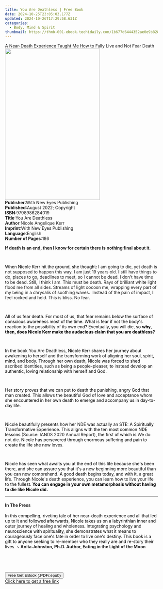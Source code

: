 ```yaml
---
title: You Are Deathless | Free Book
date: 2024-10-25T23:05:03.177Z
updated: 2024-10-26T17:29:58.631Z
categories:
  - Body, Mind & Spirit
thumbnail: https://thmb-001-ebook.techidaily.com/1b677d6444352ae0e9b82882b6256ced7ad6dcacb15f6f572483b1e4be80b643.jpg
---
```

<main id="book-container">
  <div class="flex flex-col">
    <div class="book-brief flex-1 py-6 px-4 sm:p-6 md:py-10 md:px-8">
      <!-- brief-->
      <div class="book-brief-main">
        A Near-Death Experience Taught Me How to Fully Live and Not Fear Death
      </div>
    </div>
    <div
      class="book-meta-info flex-1 grid gap-4 col-start-1 col-end-3 row-start-1 sm:mb-6 sm:grid-cols-4 lg:gap-6 lg:col-start-2 lg:row-end-6 lg:row-span-6 lg:mb-0"
    >
      <div
        class="book-meta-info-left place-content-center mt-4 p-4 text-sm leading-6 col-start-2 col-span-2 dark:text-slate-400"
      >
        <img
          class="w-full h-500 object-cover rounded-lg sm:h-255 sm:col-span-2 lg:col-span-full"
          src="https://img-001-ebook.techidaily.com/0957e77d03fd55b210f666de66234a71358774cfa25d25074ad5e6511559c192.jpg"
          alt=""
          width="312"
          height="500"
        />
      </div>
      <div
        class="book-meta-info-right mt-2 col-start-1 row-start-2 col-span-3 self-center"
      >
        <!-- meta data  -->
        <div class="flex flex-col px-4 md:px-8">
          <div class="flex-1">
            <strong>Publisher</strong>:<span class="px-2"
              >With New Eyes Publishing</span
            >
          </div>
          <div class="flex-1">
            <strong>Published</strong>:<span class="px-2"
              >August 2022; Copyright</span
            >
          </div>
          <div class="flex-1">
            <strong>ISBN</strong>:<span class="px-2">9798986284019</span>
          </div>
          <div class="flex-1">
            <strong>Title</strong>:<span class="px-2">You Are Deathless</span>
          </div>
          <div class="flex-1">
            <strong>Author</strong>:<span class="px-2"
              >Nicole Angelique Kerr</span
            >
          </div>
          <div class="flex-1">
            <strong>Imprint</strong>:<span class="px-2"
              >With New Eyes Publishing</span
            >
          </div>
          <div class="flex-1">
            <strong>Language</strong>:<span class="px-2">English</span>
          </div>
          <div class="flex-1">
            <strong>Number of Pages</strong>:<span class="px-2">186</span>
          </div>
        </div>
      </div>
    </div>
    <div class="book-description flex-1 py-6 px-4 sm:p-6 md:py-10 md:px-8">
      <div class="book-description-main">
        <div accordion-content="" id="description">
          <p class="ql-align-justify">
            <strong
              style="background-color: rgba(0, 0, 0, 0); color: rgb(34, 34, 34)"
              >If death is an end, then I know for certain there is nothing
              final about it.</strong
            >
          </p>
          <p><br /></p>
          <p class="ql-align-justify">
            <span
              style="background-color: rgba(0, 0, 0, 0); color: rgb(0, 0, 0)"
              >When Nicole Kerr hit the ground, she thought: </span
            >I am going to die, yet death is not supposed to happen this way. I
            am just 19 years old. I still have things to do, places to go,
            deadlines to meet, so I cannot be dead. I don't have time to be
            dead. Still, I think I am. This must be death. Rays of brilliant
            white light flood me from all sides. Streams of light cocoon me,
            wrapping every part of my being in a chrysalis of soothing
            waves.&nbsp; Instead of the pain of impact, I feel rocked and held.
            This is bliss. No fear.
          </p>
          <p><br /></p>
          <p class="ql-align-justify">
            <span
              style="background-color: rgba(0, 0, 0, 0); color: rgb(0, 0, 0)"
              >All of us fear death. For most of us, that fear remains below the
              surface of conscious awareness most of the time. What is fear if
              not the body's reaction to the possibility of its own end?
              Eventually, you will die, so </span
            ><strong
              style="background-color: rgba(0, 0, 0, 0); color: rgb(0, 0, 0)"
              >why, then, does Nicole Kerr make the audacious claim that you are
              deathless?&nbsp;</strong
            >
          </p>
          <p><br /></p>
          <p class="ql-align-justify">
            <span
              style="background-color: rgba(0, 0, 0, 0); color: rgb(0, 0, 0)"
              >In the book </span
            >You Are Deathless<span
              style="background-color: rgba(0, 0, 0, 0); color: rgb(0, 0, 0)"
              >, Nicole Kerr shares her journey about awakening to herself and
              the transforming work of aligning her soul, spirit, mind, and
              body. Through her own death, Nicole was forced to shed ascribed
              identities, such as being a people-pleaser, to instead develop an
              authentic, loving relationship with herself and God.&nbsp;</span
            >
          </p>
          <p><br /></p>
          <p class="ql-align-justify">
            <span
              style="background-color: rgba(0, 0, 0, 0); color: rgb(0, 0, 0)"
              >Her story proves that we can put to death the punishing, angry
              God that man created. This allows the beautiful God of love and
              acceptance whom she encountered in her own death to emerge and
              accompany us in day-to-day life.</span
            >
          </p>
          <p><br /></p>
          <p class="ql-align-justify">
            <span
              style="background-color: rgba(0, 0, 0, 0); color: rgb(0, 0, 0)"
              >Nicole</span
            >
            <span
              style="background-color: rgba(0, 0, 0, 0); color: rgb(0, 0, 0)"
              >beautifully presents how her NDE was actually an STE: A
              Spiritually Transformative Experience. This aligns with the ten
              most common NDE lessons </span
            >(Source: IANDS 2020 Annual Report),
            <span
              style="background-color: rgba(0, 0, 0, 0); color: rgb(0, 0, 0)"
              >the first of which is</span
            >
            We do not die.
            <span
              style="background-color: rgba(0, 0, 0, 0); color: rgb(0, 0, 0)"
              >Nicole has persevered through enormous suffering and pain to
              create the life she now loves.</span
            >
          </p>
          <p><br /></p>
          <p>
            <span
              style="background-color: rgba(0, 0, 0, 0); color: rgb(0, 0, 0)"
              >Nicole has seen what awaits you at the end of this life because
              she's been there, and she can assure you that it's a new beginning
              more beautiful than you can now comprehend. A good death begins
              today, and with it, a great life. Through Nicole's death
              experience, you can learn how to live your life to the fullest. </span
            ><strong
              style="background-color: rgba(0, 0, 0, 0); color: rgb(0, 0, 0)"
              >You can engage in your own metamorphosis without having to die
              like Nicole did.</strong
            >
          </p>
        </div>
        <div class="accordion-fader"></div>
      </div>
    </div>
    <div class="book-excerpts flex-1 py-6 px-4 sm:p-6 md:py-10 md:px-8">
      <!-- excerpts-->
      <div class="book-excerpts-main">
        <hr />
        <h4 class="placeholder placeholder-heading">
          <span>In The Press</span>
        </h4>
        <p></p>
        <p class="ql-align-justify">
          <span
            style="background-color: rgba(0, 0, 0, 0); color: rgba(0, 0, 0, 1)"
            >In this compelling, riveting tale of her near-death experience and
            all that led up to it and followed afterwards, Nicole takes us on a
            labyrinthian inner and outer journey of healing and wholeness.
            Integrating psychology and neuroscience with spirituality, she
            demonstrates what it means to courageously face one's fate in order
            to live one's destiny. This book is a gift to anyone seeking to
            re-member who they really are and re-story their lives.&nbsp;</span
          ><strong style="color: rgba(34, 34, 34, 1)"
            >~ Anita Johnston, Ph.D. Author, Eating in the Light of the
            Moon</strong
          >
        </p>
        <p><br /></p>
        <p><br /></p>
        <p></p>
      </div>
    </div>
    <div
      class="book-about-author flex-1 py-6 px-4 sm:p-6 md:py-10 md:px-8"
    ></div>
    <div class="book-free-get flex-1 py-6 px-4 sm:p-6 md:py-10 md:px-8">
      <button
        id="btn-free-get"
        class="bg-blue-500 hover:bg-blue-700 text-white font-bold py-2 px-4 rounded"
      >
        Free Get EBook (.PDF/.epub)
      </button>
      <div id="countdown-display" class="px-2 text-lg mt-2"></div>
      <a
        id="free-link"
        class="hidden bg-blue-500 hover:bg-blue-700 text-white font-bold py-2 px-4 rounded"
        href="https://www.ebooks.com/en-us/book/210648841/you-are-deathless/nicole-angelique-kerr/"
        target="_blank"
        >Click here to get a free link</a
      >
    </div>
    <script>
      let countdownTime = 0;
      let countdownInterval = null;
      document
        .getElementById('btn-free-get')
        .addEventListener('click', startCountdown);
      function startCountdown() {
        countdownTime = new Date().getTime() + 60000 * 3;
        countdownInterval = setInterval(updateCountdown, 1000);
        document.getElementById('btn-free-get').disabled = true;
        document
          .getElementById('btn-free-get')
          .classList.add('bg-gray-500', 'cursor-not-allowed');
      }
      function updateCountdown() {
        let currentTime = new Date().getTime();
        let timeLeft = countdownTime - currentTime;
        let secondsLeft = Math.floor(timeLeft / 1000);
        document.getElementById('countdown-display').innerHTML =
          `Remaining time: ${secondsLeft} seconds.`;
        if (secondsLeft <= 0) {
          clearInterval(countdownInterval);
          document.getElementById('btn-free-get').classList.add('hidden');
          document.getElementById('free-link').classList.remove('hidden');
          document.getElementById('countdown-display').innerHTML = '';
        }
      }
    </script>
  </div>
</main>

<ins class="adsbygoogle"
      style="display:block"
      data-ad-client="ca-pub-7571918770474297"
      data-ad-slot="8358498916"
      data-ad-format="auto"
      data-full-width-responsive="true"></ins>
    